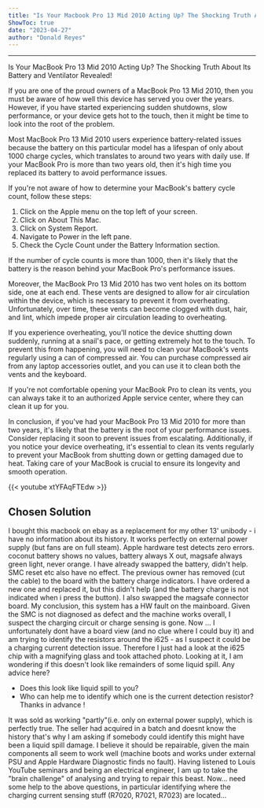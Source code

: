 ```yaml
---
title: "Is Your Macbook Pro 13 Mid 2010 Acting Up? The Shocking Truth About Its Battery and Ventilator Revealed!"
ShowToc: true 
date: "2023-04-27"
author: "Donald Reyes"
---
```

*****
Is Your MacBook Pro 13 Mid 2010 Acting Up? The Shocking Truth About Its Battery and Ventilator Revealed!

If you are one of the proud owners of a MacBook Pro 13 Mid 2010, then you must be aware of how well this device has served you over the years. However, if you have started experiencing sudden shutdowns, slow performance, or your device gets hot to the touch, then it might be time to look into the root of the problem.

Most MacBook Pro 13 Mid 2010 users experience battery-related issues because the battery on this particular model has a lifespan of only about 1000 charge cycles, which translates to around two years with daily use. If your MacBook Pro is more than two years old, then it's high time you replaced its battery to avoid performance issues.

If you're not aware of how to determine your MacBook's battery cycle count, follow these steps: 

1. Click on the Apple menu on the top left of your screen. 
2. Click on About This Mac.
3. Click on System Report.
4. Navigate to Power in the left pane.
5. Check the Cycle Count under the Battery Information section.

If the number of cycle counts is more than 1000, then it's likely that the battery is the reason behind your MacBook Pro's performance issues.

Moreover, the MacBook Pro 13 Mid 2010 has two vent holes on its bottom side, one at each end. These vents are designed to allow for air circulation within the device, which is necessary to prevent it from overheating. Unfortunately, over time, these vents can become clogged with dust, hair, and lint, which impede proper air circulation leading to overheating.

If you experience overheating, you'll notice the device shutting down suddenly, running at a snail's pace, or getting extremely hot to the touch. To prevent this from happening, you will need to clean your MacBook's vents regularly using a can of compressed air. You can purchase compressed air from any laptop accessories outlet, and you can use it to clean both the vents and the keyboard.

If you're not comfortable opening your MacBook Pro to clean its vents, you can always take it to an authorized Apple service center, where they can clean it up for you.

In conclusion, if you've had your MacBook Pro 13 Mid 2010 for more than two years, it's likely that the battery is the root of your performance issues. Consider replacing it soon to prevent issues from escalating. Additionally, if you notice your device overheating, it's essential to clean its vents regularly to prevent your MacBook from shutting down or getting damaged due to heat. Taking care of your MacBook is crucial to ensure its longevity and smooth operation.

{{< youtube xtYFAqFTEdw >}} 



## Chosen Solution
 I bought this macbook on ebay as a replacement for my other 13' unibody - i have no information about its history.  It works perfectly on external power supply (but fans are on full steam).
Apple hardware test detects zero errors. coconut battery shows no values, battery always X out, magsafe always green light, never orange.
I have already swapped the battery, didn't help. SMC reset etc also have no effect.
The previous owner has removed (cut the cable) to the board with the battery charge indicators. I have ordered a new one and replaced it, but this didn't help (and the battery charge is not indicated when i press the button).  I also swapped the magsafe connector board.  My conclusion, this system has a HW fault on the mainboard. Given the SMC is not diagnosed as defect and the machine works overall, I suspect the charging circuit or charge sensing is gone.
Now ... I unfortunately dont have a board view (and no clue where I could buy it) and am trying to identify the resistors around the i625 - as I suspect it could be a charging current detection issue.
Therefore I just had a look at the i625 chip with a magnifying glass and took attached photo. Looking at it, I am wondering if this doesn't look like remainders of some liquid spill.
Any advice here?
- Does this look like liquid spill to you?
- Who can help me to identify which one is the current detection resistor?
Thanks in advance !

 It was sold as working "partly"(i.e. only on external power supply), which is perfectly true. The seller had acquired in a batch and doesnt know the history that's why I am asking if somebody could identify this might have been a liquid spill damage. I believe it should be repairable, given the main components all seem to work well (machine boots and works under external PSU and Apple Hardware Diagnostic finds no fault).
Having listened to Louis YouTube seminars and being an electrical engineer, I am up to take the "brain challenge" of analysing and trying to repair this beast. Now... need some help to the above questions, in particular identifying where the charging current sensing stuff (R7020, R7021, R7023) are located...




